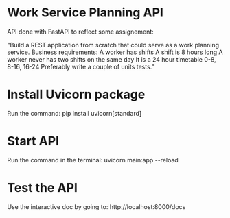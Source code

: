 # Work Service Planning API

API done with FastAPI to reflect some assignement:

"Build a REST application from scratch that could serve as a work planning service.
Business requirements:
A worker has shifts
A shift is 8 hours long
A worker never has two shifts on the same day
It is a 24 hour timetable 0-8, 8-16, 16-24
Preferably write a couple of units tests."

# Install Uvicorn package

Run the command: pip install uvicorn[standard]

# Start API

Run the command in the terminal:  uvicorn main:app --reload

# Test the API

Use the interactive doc by going to: http://localhost:8000/docs


